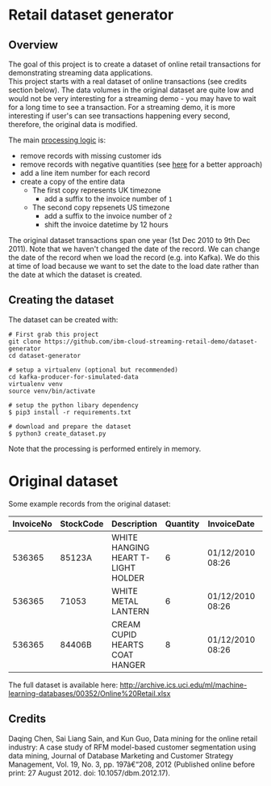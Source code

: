 # Retail dataset generator

## Overview

The goal of this project is to create a dataset of online retail transactions for demonstrating streaming data applications.  
This project starts with a real dataset of online transactions (see credits section below).  The data volumes in the original dataset are quite low and would not be very interesting for a streaming demo - you may have to wait for a long time to see a transaction.  For a streaming demo, it is more interesting if user's can see transactions happening every second, therefore, the original data is modified.  

The main [processing logic](./create_dataset.py) is:

- remove records with missing customer ids
- remove records with negative quantities (see [here](https://github.com/ibm-cloud-streaming-retail-demo/dataset-generator/issues/1) for a better approach)
- add a line item number for each record
- create a copy of the entire data
  - The first copy represents UK timezone
    - add a suffix to the invoice number of `1`
  - The second copy repsenets US timezone
    - add a suffix to the invoice number of `2`
    - shift the invoice datetime by 12 hours

The original dataset transactions span one year (1st Dec 2010 to 9th Dec 2011).  Note that we haven't changed the date of the record. We can change the date of the record when we load the record (e.g. into Kafka).  We do this at time of load because we want to set the date to the load date rather than the date at which the dataset is created.

## Creating the dataset

The dataset can be created with:

```
# First grab this project
git clone https://github.com/ibm-cloud-streaming-retail-demo/dataset-generator
cd dataset-generator

# setup a virtualenv (optional but recommended)
cd kafka-producer-for-simulated-data
virtualenv venv
source venv/bin/activate

# setup the python libary dependency
$ pip3 install -r requirements.txt

# download and prepare the dataset
$ python3 create_dataset.py
```

Note that the processing is performed entirely in memory.

# Original dataset

Some example records from the original dataset:

InvoiceNo | StockCode | Description | Quantity | InvoiceDate | UnitPrice | CustomerID | Country
-- | -- | -- | -- | -- | -- | -- | --
536365	| 85123A	| WHITE HANGING HEART T-LIGHT HOLDER	|  6	| 01/12/2010 08:26	| 2.55	| 17850	|  United Kingdom
536365	| 71053	| WHITE METAL LANTERN	| 6	| 01/12/2010 08:26	| 3.39	| 17850	| United Kingdom
536365	| 84406B	| CREAM CUPID HEARTS COAT HANGER	| 8	| 01/12/2010 08:26	| 2.75	| 17850	| United Kingdom

The full dataset is available here: http://archive.ics.uci.edu/ml/machine-learning-databases/00352/Online%20Retail.xlsx

## Credits

Daqing Chen, Sai Liang Sain, and Kun Guo, Data mining for the online retail industry: A case study of RFM model-based customer segmentation using data mining, Journal of Database Marketing and Customer Strategy Management, Vol. 19, No. 3, pp. 197â€“208, 2012 (Published online before print: 27 August 2012. doi: 10.1057/dbm.2012.17).
